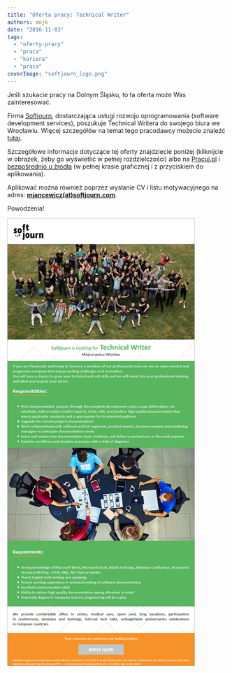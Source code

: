 ```yaml
---
title: "Oferta pracy: Technical Writer"
authors: mojk
date: "2016-11-03"
tags:
  - "oferty-pracy"
  - "praca"
  - "kariera"
  - "praca"
coverImage: "softjourn_logo.png"
---
```


Jeśli szukacie pracy na Dolnym Śląsku, to ta oferta może Was zainteresować.

<!--truncate-->

Firma [Softjourn](https://softjourn.com/en), dostarczająca usługi rozwoju
oprogramowania (software development services), poszukuje Technical Writera do
swojego biura we Wrocławiu. Więcej szczegółów na temat tego pracodawcy możecie
znaleźć
[tutaj](http://www.pracuj.pl/poznaj-pracodawce/softjourn-polska-sp.-z-o.o.,20218099).

Szczegółowe informacje dotyczące tej oferty znajdziecie poniżej (kliknijcie w
obrazek, żeby go wyświetlić w pełnej rozdzielczości) albo na
[Pracuj.pl](http://www.pracuj.pl/praca/technical-writer-wroclaw,oferta,4906609)
i
[bezpośrednio u źródła](https://softjourn.com/en/careers/job_20161020163707_4di4jzbou65j7tgl)
(w pełnej krasie graficznej i z przyciskiem do aplikowania).

Aplikować można również poprzez wysłanie CV i listu motywacyjnego na adres:
**[mjancewicz(at)softjourn.com](mailto:mjancewicz@softjourn.com)**.

Powodzenia!

[![tech_writer_softjourn](images/tech_writer_softjourn.png)](http://techwriter.pl/wp-content/uploads/2016/11/tech_writer_softjourn.png)
